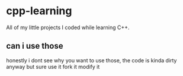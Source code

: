 # cpp-learning
All of my little projects I coded while learning C++.
## can i use those
honestly i dont see why you want to use those, the code is kinda dirty anyway
but sure use it fork it modify it
